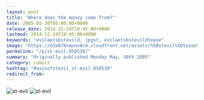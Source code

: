 ```yaml
---
layout: post
title: "Where does the money come from?"
date: 2005-05-30T05:00:00+0000
release_date: 2014-12-24T19:45:08+0000
lastmod: 2014-12-24T19:45:08+0000
keywords: "evilaetsbstevild, jpgst, evilaetsbstevildtease"
image: "https://d3e878vmunx8cm.cloudfront.net/assets/%5Bstevil%5Dtease5-30-05.jpg"
permalink: "/p/st-evil-050530/"
summary: "Originally published Monday May, 30th 2005"
category: comics
hashtag: "#axisofstevil_st-evil-050530"
redirect_from:
---
```


![st-evil](https://d3e878vmunx8cm.cloudfront.net/assets/%5Bstevil%5Dtease5-30-05.jpg)
![st-evil](https://d3e878vmunx8cm.cloudfront.net/assets/%5Bstevil%5D5-30-05.gif)

